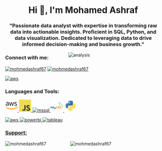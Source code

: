 
<!--
**Mohmedashraf67/Mohmedashraf67** is a ✨ _special_ ✨ repository because its `README.md` (this file) appears on your GitHub profile.

Here are some ideas to get you started:

- 🔭 I’m currently working on ...
- 🌱 I’m currently learning ...
- 👯 I’m looking to collaborate on ...
- 🤔 I’m looking for help with ...
- 💬 Ask me about ...
- 📫 How to reach me: ...
- 😄 Pronouns: ...
- ⚡ Fun fact: ...
-->
<h1 align="center">Hi 👋, I'm Mohamed Ashraf</h1>
<h3 align="center">"Passionate data analyst with expertise in transforming raw data into actionable insights. Proficient in SQL, Python, and data visualization. Dedicated to leveraging data to drive informed decision-making and business growth."</h3>
<img align="right" src="https://camo.githubusercontent.com/0691a747fa3fa6748e8b38149621d045b3d324761a118a94634317e6159a481c/68747470733a2f2f696e646f616e616c79746963612e636f6d2f7374617469632f696d616765732f646174612d736369656e63652d312e676966" alt="analysis" width="300" >

<h3 align="left">Connect with me:</h3>
<p align="left">
<a href="https://linkedin.com/in/mohmedashraf67" target="blank"><img align="center" src="https://raw.githubusercontent.com/rahuldkjain/github-profile-readme-generator/master/src/images/icons/Social/linked-in-alt.svg" alt="mohmedashraf67" height="30" width="40" /></a>
<a href="https://instagram.com/mohmedashraf67" target="blank"><img align="center" src="https://raw.githubusercontent.com/rahuldkjain/github-profile-readme-generator/master/src/images/icons/Social/instagram.svg" alt="mohmedashraf67" height="30" width="40" /></a>
 
  <a href="https://gamma.app/docs/Mohmed-Ashraf-crh61nw0pc69h77" target="_blank" rel="noreferrer"> <img src="https://encrypted-tbn0.gstatic.com/images?q=tbn:ANd9GcTv7RCv36YVkXob6fUxYAr-WiDkABt28_MRIQ&s" alt="aws" width="60" height="60"/> </a>
</p>

<h3 align="left">Languages and Tools:</h3>
<p align="left">
  <a href="https://aws.amazon.com" target="_blank" rel="noreferrer"> 
    <img src="https://raw.githubusercontent.com/devicons/devicon/master/icons/amazonwebservices/amazonwebservices-original-wordmark.svg" alt="aws" width="40" height="40"/> 
  </a> 
  <a href="https://developer.mozilla.org/en-US/docs/Web/JavaScript" target="_blank" rel="noreferrer"> 
    <img src="https://raw.githubusercontent.com/devicons/devicon/master/icons/javascript/javascript-original.svg" alt="javascript" width="40" height="40"/> </a> <a href="https://www.microsoft.com/en-us/sql-server" target="_blank" rel="noreferrer"> <img src="https://www.svgrepo.com/show/303229/microsoft-sql-server-logo.svg" alt="mssql" width="40" height="40"/> </a> <a href="https://www.mysql.com/" target="_blank" rel="noreferrer"> <img src="https://raw.githubusercontent.com/devicons/devicon/master/icons/mysql/mysql-original-wordmark.svg" alt="mysql" width="40" height="40"/> </a> <a href="https://www.python.org" target="_blank" rel="noreferrer"> <img src="https://raw.githubusercontent.com/devicons/devicon/master/icons/python/python-original.svg" alt="python" width="40" height="40"/> </a> 
</p>

<p align="left"> <a href="https://microsoft.com" target="_blank" rel="noreferrer"> <img src="https://static.vecteezy.com/system/resources/previews/027/179/360/non_2x/microsoft-excel-icon-logo-symbol-free-png.png" alt="aws" width="60" height="60"/> 
 <img src="https://images.datacamp.com/image/upload/v1714478776/re388xshtgihucfiiavf.png" alt="powerbi" width="60" height="60"/> 
 <img src="https://logos-world.net/wp-content/uploads/2021/10/Tableau-Emblem.png" alt="tableau" width="90" height="50"/> 





<h3 align="left">Support:</h3>
<p><a href="https://www.buymeacoffee.com/mohmedashraf67"> <img align="left" src="https://cdn.buymeacoffee.com/buttons/v2/default-yellow.png" height="50" width="210" alt="mohmedashraf67" /></a><a href="https://ko-fi.com/mohmedashraf67"> <img align="left" src="https://cdn.ko-fi.com/cdn/kofi3.png?v=3" height="50" width="210" alt="mohmedashraf67" /></a></p><br><br>



